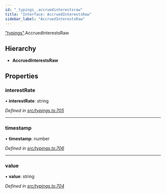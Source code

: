 ```yaml
---
id: "_typings_.accruedinterestsraw"
title: "Interface: AccruedInterestsRaw"
sidebar_label: "AccruedInterestsRaw"
---
```


["typings"](../modules/_typings_.md).AccruedInterestsRaw

## Hierarchy

* **AccruedInterestsRaw**

## Properties

### interestRate

•  **interestRate**: string

*Defined in [src/typings.ts:705](https://github.com/trustlines-protocol/clientlib/blob/f60ef2b/src/typings.ts#L705)*

___

### timestamp

•  **timestamp**: number

*Defined in [src/typings.ts:706](https://github.com/trustlines-protocol/clientlib/blob/f60ef2b/src/typings.ts#L706)*

___

### value

•  **value**: string

*Defined in [src/typings.ts:704](https://github.com/trustlines-protocol/clientlib/blob/f60ef2b/src/typings.ts#L704)*
